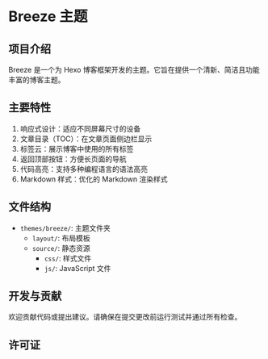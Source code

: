 # Breeze 主题

## 项目介绍

Breeze 是一个为 Hexo 博客框架开发的主题。它旨在提供一个清新、简洁且功能丰富的博客主题。

## 主要特性

1. 响应式设计：适应不同屏幕尺寸的设备
2. 文章目录（TOC）：在文章页面侧边栏显示
3. 标签云：展示博客中使用的所有标签
4. 返回顶部按钮：方便长页面的导航
5. 代码高亮：支持多种编程语言的语法高亮
6. Markdown 样式：优化的 Markdown 渲染样式

## 文件结构

- `themes/breeze/`: 主题文件夹
  - `layout/`: 布局模板
  - `source/`: 静态资源
    - `css/`: 样式文件
    - `js/`: JavaScript 文件

## 开发与贡献

欢迎贡献代码或提出建议。请确保在提交更改前运行测试并通过所有检查。

## 许可证

